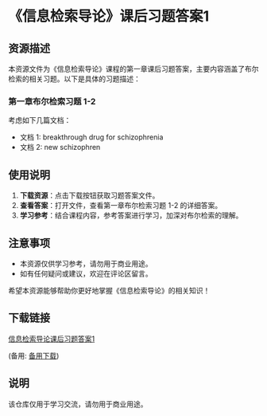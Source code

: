 # 《信息检索导论》课后习题答案1

## 资源描述

本资源文件为《信息检索导论》课程的第一章课后习题答案，主要内容涵盖了布尔检索的相关习题。以下是具体的习题描述：

### 第一章布尔检索习题 1-2

考虑如下几篇文档：

- 文档 1: breakthrough drug for schizophrenia
- 文档 2: new schizophren

## 使用说明

1. **下载资源**：点击下载按钮获取习题答案文件。
2. **查看答案**：打开文件，查看第一章布尔检索习题 1-2 的详细答案。
3. **学习参考**：结合课程内容，参考答案进行学习，加深对布尔检索的理解。

## 注意事项

- 本资源仅供学习参考，请勿用于商业用途。
- 如有任何疑问或建议，欢迎在评论区留言。

希望本资源能够帮助你更好地掌握《信息检索导论》的相关知识！

## 下载链接
[信息检索导论课后习题答案1](https://pan.quark.cn/s/af0aa1e3e469) 

(备用: [备用下载](https://pan.baidu.com/s/1LCJEmnnB80a2ANqs3ez_AQ?pwd=1234))

## 说明

该仓库仅用于学习交流，请勿用于商业用途。
